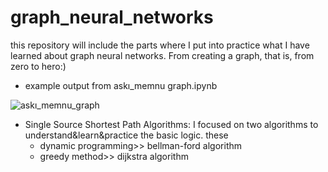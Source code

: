 # graph_neural_networks
this repository will include the parts where I put into practice what I have learned about graph neural networks. From creating a graph, that is, from zero to hero:)

- example output from askı_memnu graph.ipynb

![askı_memnu_graph](https://github.com/msnunu/graph_neural_networks/assets/124269047/c7cae12d-d21c-4c58-b44e-73c8c121d82c)

- Single Source Shortest Path Algorithms: I focused on two algorithms to understand&learn&practice the basic logic. these
   * dynamic programming>> bellman-ford algorithm
   * greedy method>> dijkstra algorithm
